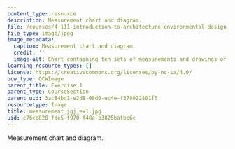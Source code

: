 ```yaml
---
content_type: resource
description: Measurement chart and diagram.
file: /courses/4-111-introduction-to-architecture-environmental-design-spring-2014/c76ce828fde5f970f48ab3825bafbc6c_measurement_jgj_ex1.jpg
file_type: image/jpeg
image_metadata:
  caption: Measurement chart and diagram.
  credit: ''
  image-alt: Chart containing ten sets of measurements and drawings of hand and body.
learning_resource_types: []
license: https://creativecommons.org/licenses/by-nc-sa/4.0/
ocw_type: OCWImage
parent_title: Exercise 1
parent_type: CourseSection
parent_uid: 3ac84bd1-e2d8-08d0-ec4e-f378022801f6
resourcetype: Image
title: measurement_jgj_ex1.jpg
uid: c76ce828-fde5-f970-f48a-b3825bafbc6c
---
```

Measurement chart and diagram.